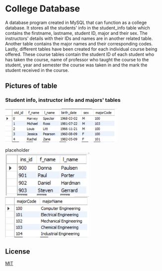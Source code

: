 # College Database

A database program created in MySQL that can function as a college database. It stores all the students' info in the student_info table which contains the firstname, lastname, student ID, major and their sex. The instructors' details with their IDs and names are in another related table. Another table contains the major names and their corresponding codes. Lastly, different tables have been created for each individual course being offered. These course tables contain the student ID of each student who has taken the course, name of professor who taught the course to the student, year and semester the course was taken in and the mark the student received in the course.

## Pictures of table
### Student info, instructor info and majors' tables
<img src="db_img/all student info.jpg" width="360"> <figcaption>placeholder</figcaption> <img src="db_img/all instructors.jpg" width = "270"> <img src="db_img/all majors.jpg" width = "270"> 
## License
[MIT](https://github.com/janus-tg/college_database/blob/master/LICENSE)
